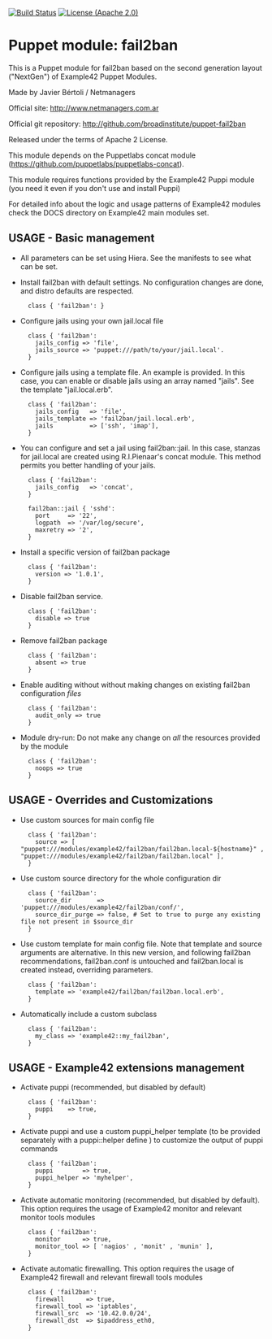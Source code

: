 [![Build Status](https://travis-ci.org/broadinstitute/puppet-fail2ban.svg?branch=master)](https://travis-ci.org/broadinstitute/puppet-fail2ban)
[![License (Apache 2.0)](https://img.shields.io/badge/license-Apache-blue.svg)](https://opensource.org/licenses/Apache-2.0)

# Puppet module: fail2ban

This is a Puppet module for fail2ban based on the second generation layout ("NextGen") of Example42 Puppet Modules.

Made by Javier Bértoli / Netmanagers

Official site: http://www.netmanagers.com.ar

Official git repository: http://github.com/broadinstitute/puppet-fail2ban

Released under the terms of Apache 2 License.

This module depends on the Puppetlabs concat module (https://github.com/puppetlabs/puppetlabs-concat).

This module requires functions provided by the Example42 Puppi module (you need it even if you don't use and install Puppi)

For detailed info about the logic and usage patterns of Example42 modules check the DOCS directory on Example42 main modules set.

## USAGE - Basic management

* All parameters can be set using Hiera. See the manifests to see what can be set.

* Install fail2ban with default settings. No configuration changes are done, and distro defaults are
  respected.

        class { 'fail2ban': }

* Configure jails using your own jail.local file

        class { 'fail2ban':
          jails_config => 'file',
          jails_source => 'puppet:///path/to/your/jail.local'.
        }

* Configure jails using a template file. An example is provided. In this case, you can enable or
  disable jails using an array named "jails". See the template "jail.local.erb".

        class { 'fail2ban':
          jails_config   => 'file',
          jails_template => 'fail2ban/jail.local.erb',
          jails          => ['ssh', 'imap'],
        }

* You can configure and set a jail using fail2ban::jail. In this case, stanzas for jail.local are
  created using R.I.Pienaar's concat module. This method permits you better handling of your jails.

        class { 'fail2ban':
          jails_config   => 'concat',
        }

        fail2ban::jail { 'sshd':
          port     => '22',
          logpath  => '/var/log/secure',
          maxretry => '2',
        }

* Install a specific version of fail2ban package

        class { 'fail2ban':
          version => '1.0.1',
        }

* Disable fail2ban service.

        class { 'fail2ban':
          disable => true
        }

* Remove fail2ban package

        class { 'fail2ban':
          absent => true
        }

* Enable auditing without without making changes on existing fail2ban configuration *files*

        class { 'fail2ban':
          audit_only => true
        }

* Module dry-run: Do not make any change on *all* the resources provided by the module

        class { 'fail2ban':
          noops => true
        }


## USAGE - Overrides and Customizations
* Use custom sources for main config file

        class { 'fail2ban':
          source => [ "puppet:///modules/example42/fail2ban/fail2ban.local-${hostname}" , "puppet:///modules/example42/fail2ban/fail2ban.local" ],
        }


* Use custom source directory for the whole configuration dir

        class { 'fail2ban':
          source_dir       => 'puppet:///modules/example42/fail2ban/conf/',
          source_dir_purge => false, # Set to true to purge any existing file not present in $source_dir
        }

* Use custom template for main config file. Note that template and source arguments are alternative.
  In this new version, and following fail2ban recommendations, fail2ban.conf is untouched and
  fail2ban.local is created instead, overriding parameters.

        class { 'fail2ban':
          template => 'example42/fail2ban/fail2ban.local.erb',
        }

* Automatically include a custom subclass

        class { 'fail2ban':
          my_class => 'example42::my_fail2ban',
        }


## USAGE - Example42 extensions management
* Activate puppi (recommended, but disabled by default)

        class { 'fail2ban':
          puppi    => true,
        }

* Activate puppi and use a custom puppi_helper template (to be provided separately with a puppi::helper define ) to customize the output of puppi commands

        class { 'fail2ban':
          puppi        => true,
          puppi_helper => 'myhelper',
        }

* Activate automatic monitoring (recommended, but disabled by default). This option requires the usage of Example42 monitor and relevant monitor tools modules

        class { 'fail2ban':
          monitor      => true,
          monitor_tool => [ 'nagios' , 'monit' , 'munin' ],
        }

* Activate automatic firewalling. This option requires the usage of Example42 firewall and relevant firewall tools modules

        class { 'fail2ban':
          firewall      => true,
          firewall_tool => 'iptables',
          firewall_src  => '10.42.0.0/24',
          firewall_dst  => $ipaddress_eth0,
        }
